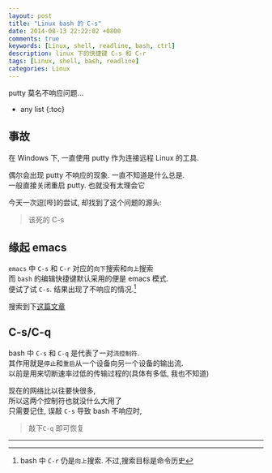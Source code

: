 ```yaml
---
layout: post
title: "Linux bash 的 C-s"
date: 2014-08-13 22:22:02 +0800
comments: true
keywords: [Linux, shell, readline, bash, ctrl]
description: linux 下的快捷键 C-s 和 C-r
tags: [Linux, shell, bash, readline]
categories: Linux
---
```


putty 莫名不响应问题...


<!--more-->
* any list
{:toc}

## 事故 ##

在 Windows 下, 一直使用 putty 作为连接远程 Linux 的工具.

偶尔会出现 putty 不响应的现象. 一直不知道是什么总是.    
一般直接关闭重启 putty. 也就没有太理会它

今天一次逗[哔]的尝试, 却找到了这个问题的源头:

> 该死的 C-s

## 缘起 emacs ##

`emacs` 中 `C-s` 和 `C-r` 对应的`向下`搜索和`向上`搜索    
而 `bash` 的编辑快捷键默认采用的便是 emacs 模式.    
便试了试 `C-s`. 结果出现了不响应的情况.[^1]

搜索到下[这篇文章](http://tianya23.blog.51cto.com/1081650/740207)


## C-s/C-q

bash 中 `C-s` 和 `C-q` 是代表了一对`流控制符`.    
其作用就是`停止`和`重启`从一个设备向另一个设备的输出流.    
以前是用来切断速率过低的传输过程的(具体有多低, 我也不知道)    

现在的网络比以往要快很多,    
所以这两个控制符也就没什么大用了    
只需要记住, 误敲 `C-s` 导致 bash 不响应时,    

> 敲下`C-q` 即可恢复    

----

[^1]: bash 中 `C-r` 仍是`向上`搜索. 不过,搜索目标是命令历史

